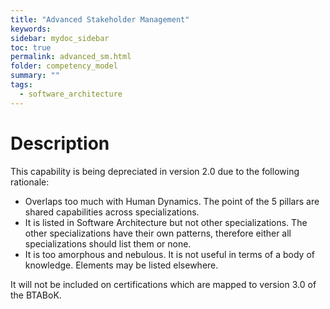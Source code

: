 ```yaml
---
title: "Advanced Stakeholder Management"
keywords: 
sidebar: mydoc_sidebar
toc: true
permalink: advanced_sm.html
folder: competency_model
summary: ""
tags:
  - software_architecture
---
```


Description 
===========

This capability is being depreciated in version 2.0 due to the following rationale:

-   Overlaps too much with Human Dynamics. The point of the 5 pillars are shared capabilities across specializations.
-   It is listed in Software Architecture but not other specializations. The other specializations have their own patterns, therefore either all specializations should list them or none.
-   It is too amorphous and nebulous. It is not useful in terms of a body of knowledge. Elements may be listed elsewhere.

It will not be included on certifications which are mapped to version 3.0 of the BTABoK.

